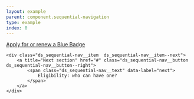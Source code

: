 ```yaml
---
layout: example
parent: component.sequential-navigation
type: example
index: 0
---
```


<nav class="ds_sequential-nav" aria-label="Article navigation">
    <div class="ds_sequential-nav__item  ds_sequential-nav__item--prev">
        <a title="Previous section" href="#" class="ds_sequential-nav__button  ds_sequential-nav__button--left">
            <span class="ds_sequential-nav__text" data-label="previous">
                Apply for or renew a Blue Badge
            </span>
        </a>
    </div>

    <div class="ds_sequential-nav__item  ds_sequential-nav__item--next">
        <a title="Next section" href="#" class="ds_sequential-nav__button  ds_sequential-nav__button--right">
            <span class="ds_sequential-nav__text" data-label="next">
                Eligibility: who can have one?
            </span>
        </a>
    </div>
</nav>
